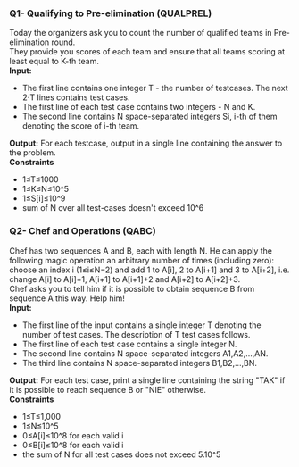 ### Q1- Qualifying to Pre-elimination (QUALPREL)  
Today the organizers ask you to count the number of qualified teams in Pre-elimination round.   
They provide you scores of each team and ensure that all teams scoring at least equal to K-th team.  
**Input:**  
- The first line contains one integer T - the number of testcases. The next 2⋅T lines contains test cases.  
- The first line of each test case contains two integers - N and K.  
- The second line contains N space-separated integers Si, i-th of them denoting the score of i-th team. 
  
**Output:**
For each testcase, output in a single line containing the answer to the problem.  
**Constraints**  
- 1≤T≤1000    
- 1≤K≤N≤10^5  
- 1≤S[i]≤10^9   
- sum of N over all test-cases doesn't exceed 10^6 
  
### Q2- Chef and Operations (QABC)  
Chef has two sequences A and B, each with length N. He can apply the following magic operation an arbitrary number of times (including zero): choose an index i (1≤i≤N−2) and add 1 to A[i], 2 to A[i+1] and 3 to A[i+2], i.e. change A[i] to A[i]+1, A[i+1] to A[i+1]+2 and A[i+2] to A[i+2]+3.   
Chef asks you to tell him if it is possible to obtain sequence B from sequence A this way. Help him!  
**Input:**  
- The first line of the input contains a single integer T denoting the number of test cases. The description of T test cases follows.  
- The first line of each test case contains a single integer N.  
- The second line contains N space-separated integers A1,A2,…,AN.  
- The third line contains N space-separated integers B1,B2,…,BN.  
    
**Output:**
For each test case, print a single line containing the string "TAK" if it is possible to reach sequence B or "NIE" otherwise.    
**Constraints**  
- 1≤T≤1,000  
- 1≤N≤10^5   
- 0≤A[i]≤10^8 for each valid i  
- 0≤B[i]≤10^8 for each valid i  
- the sum of N for all test cases does not exceed 5.10^5  
